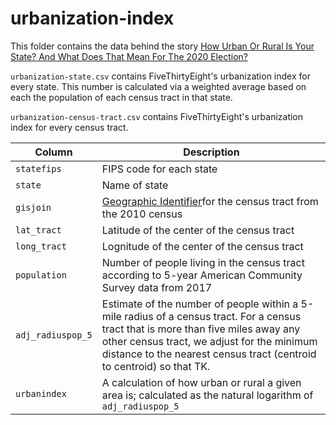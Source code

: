 # urbanization-index

This folder contains the data behind the story [
How Urban Or Rural Is Your State? And What Does That Mean For The 2020 Election?
](https://fivethirtyeight.com/features/how-urban-or-rural-is-your-state-and-what-does-that-mean-for-the-2020-election/)


`urbanization-state.csv` contains FiveThirtyEight's urbanization index for every state. This number is calculated via a weighted average based on each the population of each census tract in that state.

`urbanization-census-tract.csv` contains FiveThirtyEight's urbanization index for every census tract.


Column | Description
-------|------------
`statefips` | FIPS code for each state
`state` | Name of state
`gisjoin` | [Geographic Identifier](https://www.nhgis.org/user-resources/geographic-crosswalks)for the census tract from the 2010 census
`lat_tract` | Latitude of the center of the census tract
`long_tract` | Lognitude of the center of the census tract
`population` | Number of people living in the census tract according to 5-year American Community Survey data from 2017
`adj_radiuspop_5` | Estimate of the number of people within a 5-mile radius of a census tract. For a census tract that is more than five miles away any other census tract, we adjust for the minimum distance to the nearest census tract (centroid to centroid) so that TK.
`urbanindex` | A calculation of how urban or rural a given area is; calculated as the natural logarithm of `adj_radiuspop_5`
